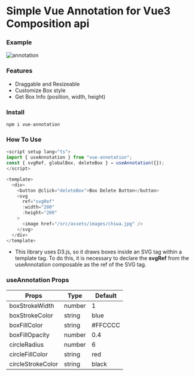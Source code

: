 # Simple Vue Annotation for Vue3 Composition api

### Example

![annotation](https://github.com/JeonChangMin15/vue-annotation/assets/89255072/fdea21da-ea02-4ac2-951e-71078f7c3bd0)

### Features

- Draggable and Resizeable
- Customize Box style
- Get Box Info (position, width, height)

### Install

```
npm i vue-annotation
```

### How To Use

```javascript
<script setup lang="ts">
import { useAnnotation } from "vue-annotation";
const { svgRef, globalBox, deleteBox } = useAnnotation({});
</script>

<template>
  <div>
    <button @click="deleteBox">Box Delete Button</button>
    <svg
      ref="svgRef"
      :width="200"
      :height="200"
    >
      <image href="/src/assets/images/chiwa.jpg" />
    </svg>
  </div>
</template>
```

- This library uses D3.js, so it draws boxes inside an SVG tag within a template tag. To do this, it is necessary to declare the **svgRef** from the useAnnotation composable as the ref of the SVG tag.

### useAnnotation Props

| Props             | Type   | Default |
| ----------------- | ------ | ------- |
| boxStrokeWidth    | number | 1       |
| boxStrokeColor    | string | blue    |
| boxFillColor      | string | #FFCCCC |
| boxFillOpacity    | number | 0.4     |
| circleRadius      | number | 6       |
| circleFillColor   | string | red     |
| circleStrokeColor | string | black   |

